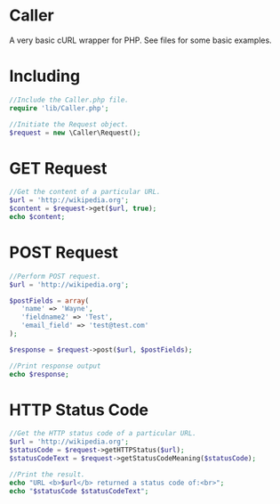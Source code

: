 Caller
======

A very basic cURL wrapper for PHP. See files for some basic examples.

Including
======

```php
//Include the Caller.php file.
require 'lib/Caller.php';

//Initiate the Request object.
$request = new \Caller\Request();
```

GET Request
======

```php
//Get the content of a particular URL.
$url = 'http://wikipedia.org';
$content = $request->get($url, true);
echo $content;
```

POST Request
======

```php
//Perform POST request.
$url = 'http://wikipedia.org';

$postFields = array(
   'name' => 'Wayne',
   'fieldname2' => 'Test',
   'email_field' => 'test@test.com' 
);

$response = $request->post($url, $postFields);

//Print response output
echo $response;
```

HTTP Status Code
======

```php
//Get the HTTP status code of a particular URL.
$url = 'http://wikipedia.org';
$statusCode = $request->getHTTPStatus($url);
$statusCodeText = $request->getStatusCodeMeaning($statusCode);

//Print the result.
echo "URL <b>$url</b> returned a status code of:<br>";
echo "$statusCode $statusCodeText";
```
